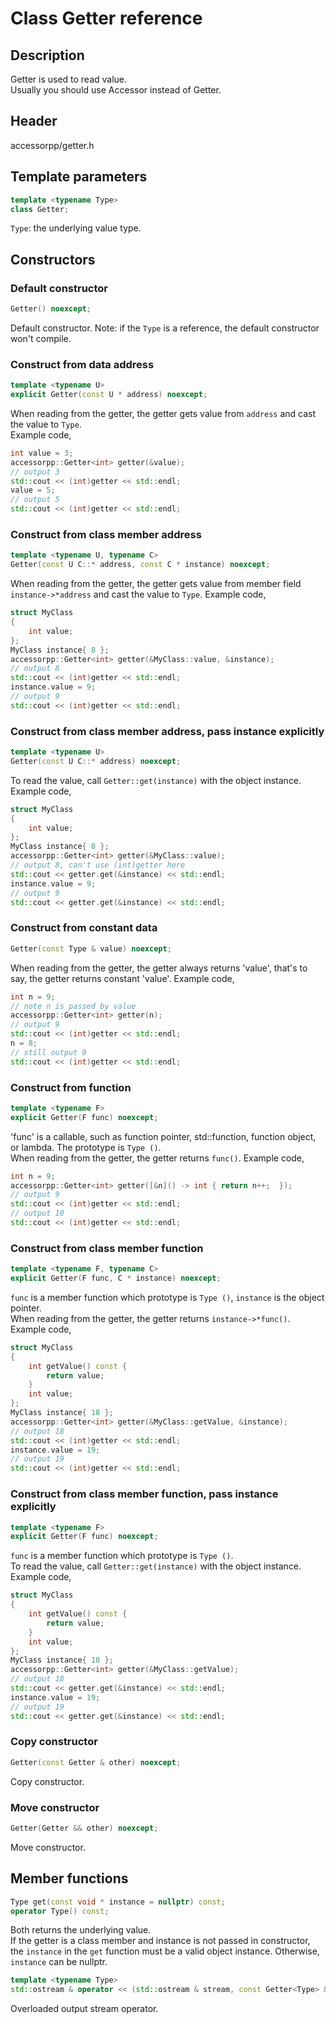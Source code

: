 # Class Getter reference

## Description

Getter is used to read value.  
Usually you should use Accessor instead of Getter.

## Header

accessorpp/getter.h

## Template parameters

```c++
template <typename Type>
class Getter;
```
`Type`:  the underlying value type.  

## Constructors

### Default constructor  
```c++
Getter() noexcept;
```

Default constructor. Note: if the `Type` is a reference, the default constructor won't compile.

### Construct from data address  
```c++
template <typename U>
explicit Getter(const U * address) noexcept;
```

When reading from the getter, the getter gets value from `address` and cast the value to `Type`.  
Example code,  
```c++
int value = 3;
accessorpp::Getter<int> getter(&value);
// output 3
std::cout << (int)getter << std::endl;
value = 5;
// output 5
std::cout << (int)getter << std::endl;
```

### Construct from class member address  
```c++
template <typename U, typename C>
Getter(const U C::* address, const C * instance) noexcept;
```

When reading from the getter, the getter gets value from member field `instance->*address` and cast the value to `Type`.
Example code,  
```c++
struct MyClass
{
    int value;
};
MyClass instance{ 8 };
accessorpp::Getter<int> getter(&MyClass::value, &instance);
// output 8
std::cout << (int)getter << std::endl;
instance.value = 9;
// output 9
std::cout << (int)getter << std::endl;
```

### Construct from class member address, pass instance explicitly  
```c++
template <typename U>
Getter(const U C::* address) noexcept;
```

To read the value, call `Getter::get(instance)` with the object instance.    
Example code,  
```c++
struct MyClass
{
    int value;
};
MyClass instance{ 8 };
accessorpp::Getter<int> getter(&MyClass::value);
// output 8, can't use (int)getter here
std::cout << getter.get(&instance) << std::endl;
instance.value = 9;
// output 9
std::cout << getter.get(&instance) << std::endl;
```

### Construct from constant data  
```c++
Getter(const Type & value) noexcept;
```

When reading from the getter, the getter always returns 'value', that's to say, the getter returns constant 'value'.
Example code,  
```c++
int n = 9;
// note n is passed by value
accessorpp::Getter<int> getter(n);
// output 9
std::cout << (int)getter << std::endl;
n = 8;
// still output 9
std::cout << (int)getter << std::endl;
```

### Construct from function  
```c++
template <typename F>
explicit Getter(F func) noexcept;
```

'func' is a callable, such as function pointer, std::function, function object, or lambda. The prototype is `Type ()`.  
When reading from the getter, the getter returns `func()`.
Example code,  
```c++
int n = 9;
accessorpp::Getter<int> getter([&n]() -> int { return n++;  });
// output 9
std::cout << (int)getter << std::endl;
// output 10
std::cout << (int)getter << std::endl;
```

### Construct from class member function  
```c++
template <typename F, typename C>
explicit Getter(F func, C * instance) noexcept;
```

`func` is a member function which prototype is `Type ()`, `instance` is the object pointer.  
When reading from the getter, the getter returns `instance->*func()`.
Example code,  
```c++
struct MyClass
{
    int getValue() const {
        return value;
    }
    int value;
};
MyClass instance{ 18 };
accessorpp::Getter<int> getter(&MyClass::getValue, &instance);
// output 18
std::cout << (int)getter << std::endl;
instance.value = 19;
// output 19
std::cout << (int)getter << std::endl;
```

### Construct from class member function, pass instance explicitly  
```c++
template <typename F>
explicit Getter(F func) noexcept;
```

`func` is a member function which prototype is `Type ()`.  
To read the value, call `Getter::get(instance)` with the object instance.    
Example code,  
```c++
struct MyClass
{
    int getValue() const {
        return value;
    }
    int value;
};
MyClass instance{ 18 };
accessorpp::Getter<int> getter(&MyClass::getValue);
// output 18
std::cout << getter.get(&instance) << std::endl;
instance.value = 19;
// output 19
std::cout << getter.get(&instance) << std::endl;
```

### Copy constructor  
```c++
Getter(const Getter & other) noexcept;
```

Copy constructor.

### Move constructor  
```c++
Getter(Getter && other) noexcept;
```

Move constructor.

## Member functions

```c++
Type get(const void * instance = nullptr) const;
operator Type() const;
```

Both returns the underlying value.  
If the getter is a class member and instance is not passed in constructor, the `instance` in the `get` function must be a valid object instance. Otherwise, `instance` can be nullptr.

```c++
template <typename Type>
std::ostream & operator << (std::ostream & stream, const Getter<Type> & getter);
```

Overloaded output stream operator.
